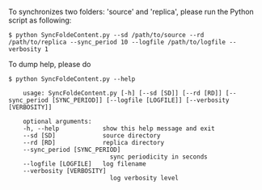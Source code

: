 
To synchronizes two folders: 'source' and 'replica', please run the Python script as following:

```shell
$ python SyncFoldeContent.py --sd /path/to/source --rd /path/to/replica --sync_period 10 --logfile /path/to/logfile --verbosity 1
```

To dump help, please do
```shell
$ python SyncFoldeContent.py --help

    usage: SyncFoldeContent.py [-h] [--sd [SD]] [--rd [RD]] [--sync_period [SYNC_PERIOD]] [--logfile [LOGFILE]] [--verbosity [VERBOSITY]]

    optional arguments:
    -h, --help            show this help message and exit
    --sd [SD]             source directory
    --rd [RD]             replica directory
    --sync_period [SYNC_PERIOD]
                            sync periodicity in seconds
    --logfile [LOGFILE]   log filename
    --verbosity [VERBOSITY]
                            log verbosity level
```
